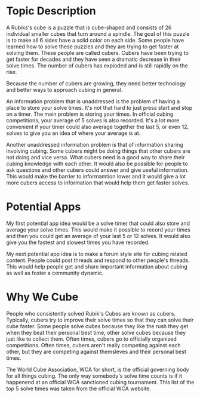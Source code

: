 # Topic Description

A Rubiks's cube is a puzzle that is cube-shaped and consists of 26 individual smaller cubes that turn around a spindle. The goal of this puzzle is to make all 6 sides have a solid color on each side. Some people have learned how to solve these puzzles and they are trying to get faster at solving them. These people are called cubers. Cubers have been trying to get faster for decades and they have seen a dramatic decrease in their solve times. The number of cubers has exploded and is still rapidly on the rise. 

Because the number of cubers are growing, they need better technology and better ways to approach cubing in general. 

An information problem that is unaddressed is the problem of having a place to store your solve times. It's not that hard to just press start and stop on a timer. The main problem is storing your times. In official cubing competitions, your average of 5 solves is also recorded. It's a lot more convenient if your timer could also average together the last 5, or even 12, solves to give you an idea of where your average is at.

Another unaddressed information problem is that of information sharing involving cubing. Some cubers might be doing things that other cubers are not doing and vice versa. What cubers need is a good way to share their cubing knowledge with each other. It would also be possible for people to ask questions and other cubers could answer and give useful information. This would make the barrier to informamtion lower and it would give a lot more cubers access to information that would help them get faster solves.

# Potential Apps

My first potential app idea would be a solve timer that could also store and average your solve times. This would make it possible to record your times and then you could get an average of your last 5 or 12 solves. It would also give you the fastest and slowest times you have recorded.

My next potential app idea is to make a forum style site for cubing related content. People could post threads and respond to other people's threads. This would help people get and share important information about cubing as well as foster a community dynamic.

# Why We Cube

People who consistently solved Rubik's Cubes are known as cubers. Typically, cubers try to improve their solve times so that they can solve their cube faster. Some people solve cubes because they like the rush they get when they beat their personal best time, other solve cubes because they just like to collect them. Often times, cubers go to officially organized competitions. Often times, cubers aren't really competing against each other, but they are competing against themsleves and their personal best times.

The World Cube Association, WCA for short, is the official governing body for all things cubing. The only way somebody's solve time counts is if it happenend at an official WCA sanctioned cubing tournament. This list of the top 5 solve times was taken from the official WCA website.
